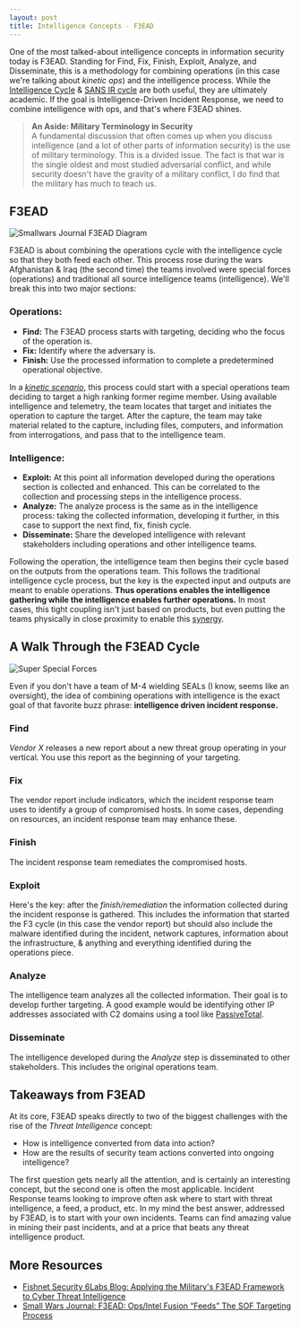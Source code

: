 ```yaml
---
layout: post
title: Intelligence Concepts - F3EAD
---
```


One of the most talked-about intelligence concepts in information security today is F3EAD. Standing for Find, Fix, Finish, Exploit, Analyze, and Disseminate, this is a methodology for combining operations (in this case we're talking about _kinetic ops_) and the intelligence process. While the [Intelligence Cycle](http://sroberts.github.io/2015/02/16/cycles-intelligence/) & [SANS IR cycle](http://sroberts.github.io/2015/03/18/sans-ir/) are both useful, they are ultimately academic. If the goal is Intelligence-Driven Incident Response, we need to combine intelligence with ops, and that's where F3EAD shines.

> <i class="fa fa-comments-o fa-3x pull-left"></i> __An Aside: Military Terminology in Security__ <br/>A fundamental discussion that often comes up when you discuss intelligence (and a lot of other parts of information security) is the use of military terminology. This is a divided issue. The fact is that war is the single oldest and most studied adversarial conflict, and while security doesn't have the gravity of a military conflict, I do find that the military has much to teach us.

## F3EAD

![Smallwars Journal F3EAD Diagram](http://smallwarsjournal.com/sites/default/files/F3.jpg)

F3EAD is about combining the operations cycle with the intelligence cycle so that they both feed each other. This process rose during the wars Afghanistan & Iraq (the second time) the teams involved were special forces (operations) and traditional all source intelligence teams (intelligence). We'll break this into two major sections:

### Operations:
- __Find:__ The F3EAD process starts with targeting, deciding who the focus of the operation is.
- __Fix:__ Identify where the adversary is.
- __Finish:__ Use the processed information to complete a predetermined operational objective.

In a [_kinetic scenario_](http://en.wikipedia.org/wiki/Kinetic_military_action), this process could start with a special operations team deciding to target a high ranking former regime member. Using available intelligence and telemetry, the team locates that target and initiates the operation to capture the target. After the capture, the team may take material related to the capture, including files, computers, and information from interrogations, and pass that to the intelligence team.

### Intelligence:
- __Exploit:__ At this point all information developed during the operations section is collected and enhanced. This can be correlated to the collection and processing steps in the intelligence process.
- __Analyze:__ The analyze process is the same as in the intelligence process: taking the collected information, developing it further, in this case to support the next find, fix, finish cycle.
- __Disseminate:__ Share the developed intelligence with relevant stakeholders including operations and other intelligence teams.

Following the operation, the intelligence team then begins their cycle based on the outputs from the operations team. This follows the traditional intelligence cycle process, but the key is the expected input and outputs are meant to enable operations. __Thus operations enables the intelligence gathering while the intelligence enables further operations.__ In most cases, this tight coupling isn't just based on products, but even putting the teams physically in close proximity to enable this [synergy](http://cdn.meme.am/instances/58776835.jpg).

## A Walk Through the F3EAD Cycle

![Super Special Forces](/public/zero-dark-thirty1.jpg)

Even if you don't have a team of M-4 wielding SEALs (I know, seems like an oversight), the idea of combining operations with intelligence is the exact goal of that favorite buzz phrase: __intelligence driven incident response.__

### <i class="fa fa-angle-double-right"></i> Find
_Vendor X_ releases a new report about a new threat group operating in your vertical. You use this report as the beginning of your targeting.

### <i class="fa fa-angle-double-right"></i> Fix
The vendor report include indicators, which the incident response team uses to identify a group of compromised hosts. In some cases, depending on resources, an incident response team may enhance these.

### <i class="fa fa-angle-double-right"></i> Finish
The incident response team remediates the compromised hosts.

### <i class="fa fa-angle-double-right"></i> Exploit
Here's the key: after the _finish/remediation_ the information collected during the incident response is gathered. This includes the information that started the F3 cycle (in this case the vendor report) but should also include the malware identified during the incident, network captures, information about the infrastructure, & anything and everything identified during the operations piece.

### <i class="fa fa-angle-double-right"></i> Analyze
The intelligence team analyzes all the collected information. Their goal is to develop further targeting. A good example would be identifying other IP addresses associated with C2 domains using a tool like [PassiveTotal](https://www.passivetotal.org).

### <i class="fa fa-angle-double-right"></i> Disseminate
The intelligence developed during the _Analyze_ step is disseminated to other stakeholders. This includes the original operations team.

## Takeaways from F3EAD

At its core, F3EAD speaks directly to two of the biggest challenges with the rise of the _Threat Intelligence_ concept:

- How is intelligence converted from data into action?
- How are the results of security team actions converted into ongoing intelligence?

The first question gets nearly all the attention, and is certainly an interesting concept, but the second one is often the most applicable. Incident Response teams looking to improve often ask where to start with threat intelligence, a feed, a product, etc. In my mind the best answer, addressed by F3EAD, is to start with your own incidents. Teams can find amazing value in mining their past incidents, and at a price that beats any threat intelligence product.

## More Resources
- [Fishnet Security 6Labs Blog: Applying the Military's F3EAD Framework to Cyber Threat Intelligence ](https://www.fishnetsecurity.com/6labs/blog/applying-militarys-f3ead-framework-cyber-threat-intelligence)
- [Small Wars Journal: F3EAD: Ops/Intel Fusion “Feeds” The SOF Targeting Process](http://smallwarsjournal.com/jrnl/art/f3ead-opsintel-fusion-%E2%80%9Cfeeds%E2%80%9D-the-sof-targeting-process)
